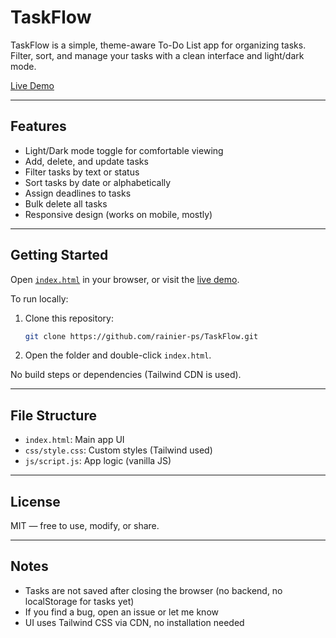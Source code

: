 # TaskFlow

TaskFlow is a simple, theme-aware To-Do List app for organizing tasks.  
Filter, sort, and manage your tasks with a clean interface and light/dark mode.

[Live Demo](https://rainier-ps.github.io/TaskFlow/)

---

## Features

- Light/Dark mode toggle for comfortable viewing
- Add, delete, and update tasks
- Filter tasks by text or status
- Sort tasks by date or alphabetically
- Assign deadlines to tasks
- Bulk delete all tasks
- Responsive design (works on mobile, mostly)

---

## Getting Started

Open [`index.html`](index.html) in your browser, or visit the [live demo](https://rainier-ps.github.io/TaskFlow/).

To run locally:

1. Clone this repository:
    ```sh
    git clone https://github.com/rainier-ps/TaskFlow.git
    ```
2. Open the folder and double-click `index.html`.

No build steps or dependencies (Tailwind CDN is used).

---

## File Structure

- `index.html`: Main app UI
- `css/style.css`: Custom styles (Tailwind used)
- `js/script.js`: App logic (vanilla JS)

---

## License

MIT — free to use, modify, or share.

---

## Notes

- Tasks are not saved after closing the browser (no backend, no localStorage for tasks yet)
- If you find a bug, open an issue or let me know
- UI uses Tailwind CSS via CDN, no installation needed
